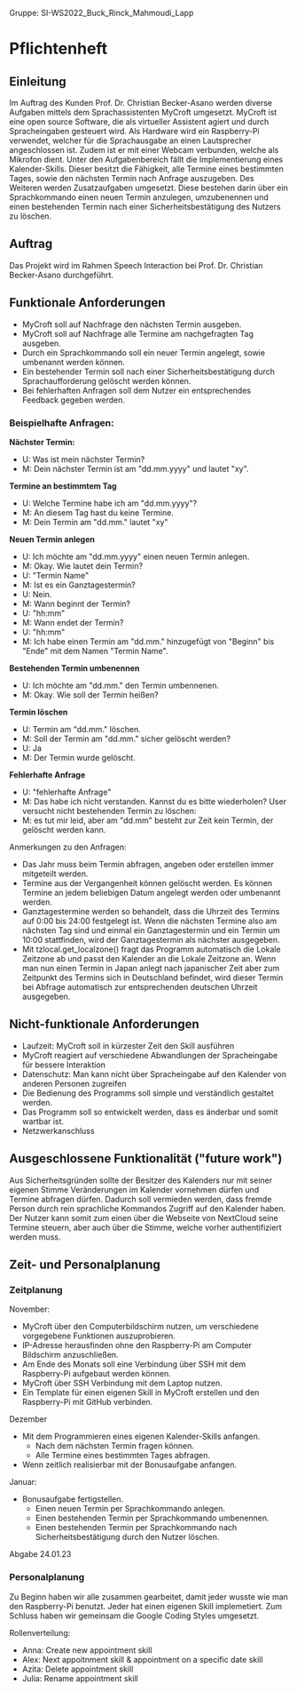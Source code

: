 Gruppe: SI-WS2022_Buck_Rinck_Mahmoudi_Lapp

# Pflichtenheft

## Einleitung
Im Auftrag des Kunden Prof. Dr. Christian Becker-Asano werden diverse Aufgaben mittels dem Sprachassistenten MyCroft umgesetzt. 
MyCroft ist eine open source Software, die als virtueller Assistent agiert und durch Spracheingaben gesteuert wird.
Als Hardware wird ein Raspberry-Pi verwendet, welcher für die Sprachausgabe an einen Lautsprecher angeschlossen ist.
Zudem ist er mit einer Webcam verbunden, welche als Mikrofon dient.
Unter den Aufgabenbereich fällt die Implementierung eines Kalender-Skills. 
Dieser besitzt die Fähigkeit, alle Termine eines bestimmten Tages, sowie den nächsten Termin nach Anfrage auszugeben.
Des Weiteren werden Zusatzaufgaben umgesetzt. 
Diese bestehen darin über ein Sprachkommando einen neuen Termin anzulegen, umzubenennen und einen bestehenden Termin nach einer Sicherheitsbestätigung des Nutzers zu löschen.


## Auftrag

Das Projekt wird im Rahmen Speech Interaction bei Prof. Dr. Christian Becker-Asano durchgeführt.


## Funktionale Anforderungen

- MyCroft soll auf Nachfrage den nächsten Termin ausgeben.
- MyCroft soll auf Nachfrage alle Termine am nachgefragten Tag ausgeben.
- Durch ein Sprachkommando soll ein neuer Termin angelegt, sowie umbenannt werden können.
- Ein bestehender Termin soll nach einer Sicherheitsbestätigung durch Sprachaufforderung gelöscht werden können.
- Bei fehlerhaften Anfragen soll dem Nutzer ein entsprechendes Feedback gegeben werden. 

### Beispielhafte Anfragen:
**Nächster Termin:**
- U: Was ist mein nächster Termin? 
- M: Dein nächster Termin ist am "dd.mm.yyyy" und lautet "xy".

**Termine an bestimmtem Tag**
- U: Welche Termine habe ich am "dd.mm.yyyy"? 
- M: An diesem Tag hast du keine Termine. 
- M: Dein Termin am "dd.mm." lautet "xy"

**Neuen Termin anlegen**
- U: Ich möchte am "dd.mm.yyyy" einen neuen Termin anlegen.
- M: Okay. Wie lautet dein Termin? 
- U: "Termin Name"
- M: Ist es ein Ganztagestermin?
- U: Nein.
- M: Wann beginnt der Termin?
- U: "hh:mm"
- M: Wann endet der Termin?
- U: "hh:mm"
- M: Ich habe einen Termin am "dd.mm." hinzugefügt von "Beginn" bis "Ende" mit dem Namen "Termin Name".

**Bestehenden Termin umbenennen**
- U: Ich möchte am "dd.mm." den Termin umbennenen.
- M: Okay. Wie soll der Termin heißen?

**Termin löschen**
- U: Termin am "dd.mm." löschen.
- M: Soll der Termin am "dd.mm." sicher gelöscht werden?
- U: Ja
- M: Der Termin wurde gelöscht.

**Fehlerhafte Anfrage**
- U: "fehlerhafte Anfrage"
- M: Das habe ich nicht verstanden. Kannst du es bitte wiederholen?
User versucht nicht bestehenden Termin zu löschen:
- M: es tut mir leid, aber am "dd.mm" besteht zur Zeit kein Termin, der gelöscht werden kann.

Anmerkungen zu den Anfragen:
- Das Jahr muss beim Termin abfragen, angeben oder erstellen immer mitgeteilt werden.
- Termine aus der Vergangenheit können gelöscht werden. Es können Termine an jedem beliebigen Datum angelegt werden oder umbenannt werden. 
- Ganztagestermine werden so behandelt, dass die Uhrzeit des Termins auf 0:00 bis 24:00 festgelegt ist. Wenn die nächsten Termine also am nächsten Tag sind und einmal ein Ganztagestermin und ein Termin um 10:00 stattfinden, wird der Ganztagestermin als nächster ausgegeben.
-  Mit tzlocal.get_localzone() fragt das Programm automatisch die Lokale Zeitzone ab und passt den Kalender an die Lokale Zeitzone an. Wenn man nun einen Termin in Japan anlegt nach japanischer Zeit aber zum Zeitpunkt des Termins sich in Deutschland befindet, wird dieser Termin bei Abfrage automatisch zur entsprechenden deutschen Uhrzeit ausgegeben.




## Nicht-funktionale Anforderungen
- Laufzeit: MyCroft soll in kürzester Zeit den Skill ausführen
- MyCroft reagiert auf verschiedene Abwandlungen der Spracheingabe für bessere Interaktion
- Datenschutz: Man kann nicht über Spracheingabe auf den Kalender von anderen Personen zugreifen
- Die Bedienung des Programms soll simple und verständlich gestaltet werden.
- Das Programm soll so entwickelt werden, dass es änderbar und somit wartbar ist. 
- Netzwerkanschluss


## Ausgeschlossene Funktionalität ("future work")

Aus Sicherheitsgründen sollte der Besitzer des Kalenders nur mit seiner eigenen Stimme Veränderungen im Kalender vornehmen dürfen und Termine abfragen dürfen. 
Dadurch soll vermieden werden, dass fremde Person durch rein sprachliche Kommandos Zugriff auf den Kalender haben. 
Der Nutzer kann somit zum einen über die Webseite von NextCloud seine Termine steuern, aber auch über die Stimme, welche vorher authentifiziert werden muss.


## Zeit- und Personalplanung

### Zeitplanung

November:
- MyCroft über den Computerbildschirm nutzen, um verschiedene vorgegebene Funktionen auszuprobieren. 
- IP-Adresse herausfinden ohne den Raspberry-Pi am Computer Bildschirm anzuschließen. 
- Am Ende des Monats soll eine Verbindung über SSH mit dem Raspberry-Pi aufgebaut werden können. 
- MyCroft über SSH Verbindung mit dem Laptop nutzen. 
- Ein Template für einen eigenen Skill in MyCroft erstellen und den Raspberry-Pi mit GitHub verbinden.

Dezember
- Mit dem Programmieren eines eigenen Kalender-Skills anfangen.
  - Nach dem nächsten Termin fragen können.
  - Alle Termine eines bestimmten Tages abfragen.
- Wenn zeitlich realisierbar mit der Bonusaufgabe anfangen.

Januar:
- Bonusaufgabe fertigstellen.
  - Einen neuen Termin per Sprachkommando anlegen.
  - Einen bestehenden Termin per Sprachkommando umbenennen.
  - Einen bestehenden Termin per Sprachkommando nach Sicherheitsbestätigung durch den Nutzer löschen.

Abgabe 24.01.23


### Personalplanung
 
Zu Beginn haben wir  alle zusammen gearbeitet, damit jeder wusste wie man den Raspberry-Pi benutzt. Jeder hat einen eigenen Skill implemetiert. Zum Schluss haben wir gemeinsam die Google Coding Styles umgesetzt.

Rollenverteilung: 
- Anna: Create new appointment skill
- Alex: Next appoitnment skill & appointment on a specific date skill
- Azita: Delete appointment skill
- Julia: Rename appointment skill
